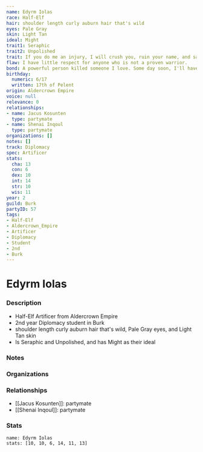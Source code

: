 ```yaml
---
name: Edyrm Iolas
race: Half-Elf
hair: shoulder length curly auburn hair that's wild
eyes: Pale Gray
skin: Light Tan
ideal: Might
trait1: Seraphic
trait2: Unpolished
trait: If you do me an injury, I will crush you, ruin your name, and salt your fields.
flaw: I have little respect for anyone who is not a proven warrior.
bond: A powerful person killed someone I love. Some day soon, I'll have my revenge.
birthday:
  numeric: 6/17
  written: 17th of Pelent
origin: Aldercrown Empire
voice: null
relevance: 0
relationships:
- name: Jacus Kosunten
  type: partymate
- name: Shenai Inqoul
  type: partymate
organizations: []
notes: []
track: Diplomacy
spec: Artificer
stats:
  cha: 13
  con: 6
  dex: 10
  int: 14
  str: 10
  wis: 11
year: 2
guild: Burk
partyID: 57
tags:
- Half-Elf
- Aldercrown_Empire
- Artificer
- Diplomacy
- Student
- 2nd
- Burk
---
```

# Edyrm Iolas
### Description
- Half-Elf Artificer from Aldercrown Empire
- 2nd year Diplomacy student in Burk
- shoulder length curly auburn hair that's wild, Pale Gray eyes, and Light Tan skin
- Is Seraphic and Unpolished, and has Might as their ideal

### Notes

### Organizations

### Relationships
- [[Jacus Kosunten]]: partymate
- [[Shenai Inqoul]]: partymate

### Stats
```statblock
name: Edyrm Iolas
stats: [10, 10, 6, 14, 11, 13]
```